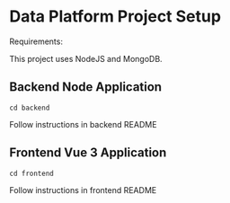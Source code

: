 # Data Platform Project Setup

Requirements:

This project uses NodeJS and MongoDB.


## Backend Node Application
```
cd backend
```
Follow instructions in backend README

## Frontend Vue 3 Application
```
cd frontend
```
Follow instructions in frontend README

